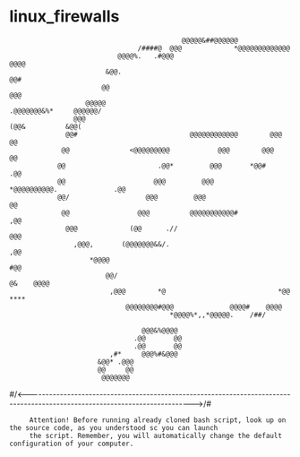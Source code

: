 # linux_firewalls




                                               @@@@@&##@@@@@@
                                    /####@  @@@             *@@@@@@@@@@@@@
                               @@@@%.   .#@@@                             @@@@
                            &@@.                                             @@#
                           @@                                                 @@@
                       @@@@@                                    .@@@@@@@&%*     @@@@@@/
                    @@@                                                (@@&          &@@(
                  @@#                            @@@@@@@@@@@@        @@@                @@
                 @@               <@@@@@@@@@            @@@        @@@                   @@
                @@                       .@@*         @@@       *@@#                     .@@
                @@                      @@@         @@@        *@@@@@@@@@@.              .@@
                @@/                   @@@         @@@                                    @@
                 @@                 @@@          @@@@@@@@@@@#                          ,@@
                  @@@             (@@      .//                                       @@@
                    ,@@@,       (@@@@@@@&&/.                                       ,@@
                        *@@@@                                                     #@@
                            @@/                                          @&    @@@@
                             ,@@@        *@                            *@@ ****
                                 @@@@@@@@#@@@              @@@@#    @@@@
                                            *@@@@%*,,*@@@@@.    /##/

                                     @@@&%@@@@
                                   .@@       @@
                                   .@@       @@
                             ,#*     @@@%#&@@@
                          &@@* .@@@
                          @@     @@
                           @@@@@@@

#/<---------------------------------------------------------------------------------------------------------------------------->/#
            
         Attention! Before running already cloned bash script, look up on the source code, as you understood sc you can launch
         the script. Remember, you will automatically change the default configuration of your computer.
